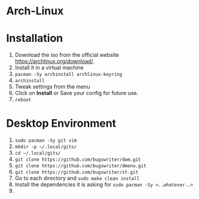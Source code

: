 # Arch-Linux

# Installation
1. Download the iso from the official website https://archlinux.org/download/.
2. Install it in a virtual machine
3. `pacman -Sy archinstall archlinux-keyring`
4. `archinstall`
5. Tweak settings from the menu
6. Click on **Install** or Save your config for future use.
7. `reboot`

# Desktop Environment
1. `sudo pacman -Sy git vim`
2. `mkdir -p ~/.local/gits/`    
3. `cd ~/.local/gits/`
4. `git clone https://github.com/bugswriter/dwm.git` 
5. `git clone https://github.com/bugswriter/dmenu.git`
6. `git clone https://github.com/bugswriter/st.git`
7. Go to each directory and `sudo make clean install`
8. Install the dependencies it is asking for `sudo pacman -Sy <..whatever..>`
9. 
